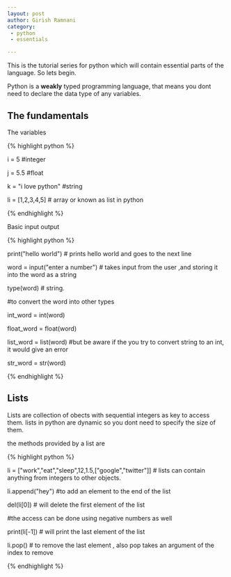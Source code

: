 ```yaml
---
layout: post
author: Girish Ramnani
category:
 - python
 - essentials

---
```


This is the tutorial series for python which will contain essential parts of the language.
So lets begin.

Python is a **weakly** typed programming language, that means you dont need to declare the data type of any variables.

## The fundamentals

The variables 

{% highlight python %}

i = 5  #integer

j = 5.5 #float

k = "i love python" #string

li = [1,2,3,4,5] # array or known as list in python

{% endhighlight %}

Basic input output

{% highlight python %}

print("hello world") # prints hello world and goes to the next line

word = input("enter a number") # takes input from the user ,and storing it into the word as a string

type(word)  # string. 

#to convert the word into other types

int_word = int(word)

float_word = float(word)

list_word = list(word)  #but be aware if the you try to convert string to an int, it would give an error

str_word = str(word)
 
 {% endhighlight %}

## Lists

Lists are collection of obects with sequential integers as key to access them. lists in python are dynamic so you dont need to specify the size of them.

the methods provided by a list are

{% highlight python %}

li = ["work","eat","sleep",12,1.5,["google","twitter"]] # lists can contain anything from integers to other objects.

li.append("hey")  #to add an element to the end of the list

del(li[0])   # will delete the first element of the list

#the access can be done using negative numbers as well

print(li[-1])    # will print the last element of the list

li.pop()           # to remove the last element , also pop takes an argument of the index to remove

{% endhighlight %}

